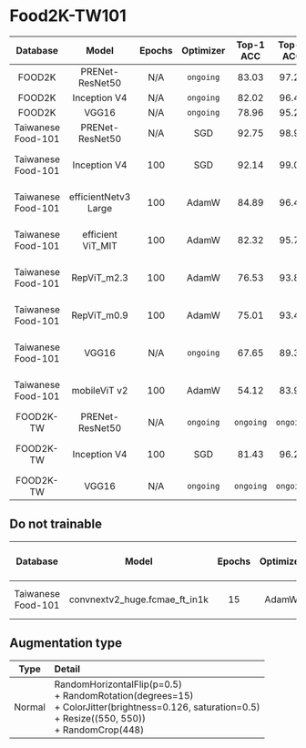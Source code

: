 # Food2K-TW101

| Database | Model | Epochs | Optimizer | Top-1 ACC | Top-5 ACC | Pretrain | Augmentation type |
| :---------: | :--------: | :--------: | :--------: | :--------: | :--------: | :--------: | :--------: |
| FOOD2K | PRENet-ResNet50 | N/A | `ongoing` | 83.03 | 97.21 | `ongoing` | `ongoing` |
| FOOD2K | Inception V4 | N/A | `ongoing` | 82.02 | 96.45 | `ongoing` | `ongoing` |
| FOOD2K | VGG16 | N/A | `ongoing` | 78.96 | 95.26 | `ongoing` | `ongoing` |
| Taiwanese Food-101 | PRENet-ResNet50 | N/A | SGD | 92.75 | 98.93 | `ongoing` | `ongoing` |
| Taiwanese Food-101 | Inception V4 | 100 | SGD | 92.14 | 99.01 | On imagenet-1k | `ongoing` |
| Taiwanese Food-101 | efficientNetv3 Large |100 | AdamW | 84.89 | 96.40 | On imagenet-1k | `ongoing` |
| Taiwanese Food-101 | efficient ViT_MIT | 100 | AdamW | 82.32 | 95.78 | On imagenet-1k | `ongoing` |
| Taiwanese Food-101 | RepViT_m2.3 | 100 | AdamW |  76.53 | 93.80 | On imagenet-1k | `ongoing` |
| Taiwanese Food-101 | RepViT_m0.9 | 100 | AdamW |  75.01 | 93.49 | On imagenet-1k | `ongoing` |
| Taiwanese Food-101 | VGG16 | N/A | `ongoing` |  67.65 | 89.33 | On imagenet-1k | `ongoing` |
| Taiwanese Food-101 | mobileViT v2 | 100 | AdamW | 54.12 | 83.98 | On imagenet-1k | `ongoing` |
| FOOD2K-TW | PRENet-ResNet50 | N/A | `ongoing` | `ongoing` | `ongoing` | `ongoing` | `ongoing` |
| FOOD2K-TW | Inception V4 | 100 | SGD | 81.43 | 96.28 | On imagenet-1k | `ongoing` |
| FOOD2K-TW | VGG16 | N/A | `ongoing` | `ongoing` | `ongoing` | `ongoing` | `ongoing` |


## Do not trainable
| Database | Model | Epochs | Optimizer | Top-1 ACC | Top-5 ACC | Pretrain | Augmentation type |
| :---------: | :--------: | :--------: | :--------: | :--------: | :--------: | :--------: | :--------: |
| Taiwanese Food-101  | convnextv2_huge.fcmae_ft_in1k | 15 | AdamW | 1.02 | 0.99 |  On imagenet-1k | `ongoing` |

## Augmentation type
| Type | Detail |
| :---------: | :-------- |
| Normal | RandomHorizontalFlip(p=0.5) <br> + RandomRotation(degrees=15) <br> + ColorJitter(brightness=0.126, saturation=0.5) <br> + Resize((550, 550)) <br> + RandomCrop(448)|
